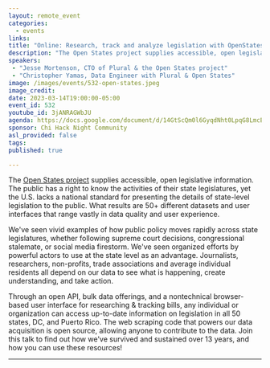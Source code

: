 ```yaml
---
layout: remote_event
categories:
  - events
links: 
title: "Online: Research, track and analyze legislation with OpenStates.org"
description: "The Open States project supplies accessible, open legislative information. Join this talk to find out how we've survived and sustained over 13 years, and how you can use these resources!"
speakers:
 - "Jesse Mortenson, CTO of Plural & the Open States project"
 - "Christopher Yamas, Data Engineer with Plural & Open States"
image: /images/events/532-open-states.jpeg
image_credit:
date: 2023-03-14T19:00:00-05:00
event_id: 532
youtube_id: 3jANRAGWbJU
agenda: https://docs.google.com/document/d/14GtScQm0l6GyqdNht0LpqG8LmcEF7i3COjNJ06PaTj8/edit#
sponsor: Chi Hack Night Community
asl_provided: false
tags: 
published: true

---
```


The [Open States project](https://openstates.org/) supplies accessible, open legislative information. The public has a right to know the activities of their state legislatures, yet the U.S. lacks a national standard for presenting the details of state-level legislation to the public. What results are 50+ different datasets and user interfaces that range vastly in data quality and user experience.

We've seen vivid examples of how public policy moves rapidly across state legislatures, whether following supreme court decisions, congressional stalemate, or social media firestorm. We've seen organized efforts by powerful actors to use at the state level as an advantage. Journalists, researchers, non-profits, trade associations and average individual residents all depend on our data to see what is happening, create understanding, and take action.

Through an open API, bulk data offerings, and a nontechnical browser-based user interface for researching & tracking bills, any individual or organization can access up-to-date information on legislation in all 50 states, DC, and Puerto Rico. The web scraping code that powers our data acquisition is open source, allowing anyone to contribute to the data. Join this talk to find out how we've survived and sustained over 13 years, and how you can use these resources!

---
